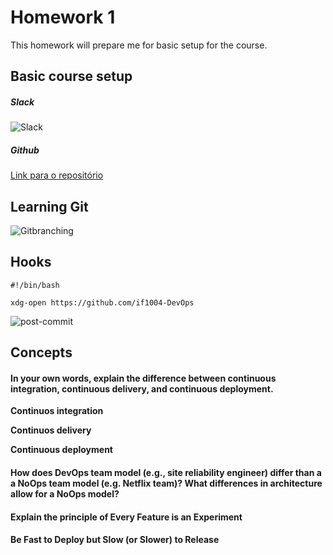 # Homework 1

This homework will prepare me for basic setup for the course.

## Basic course setup

##### **Slack**

![Slack](https://files.slack.com/files-pri/T6JMNT0C9-F6KBTU2QJ/screenshot_2017-08-07-19-19-14.png "Slack msl profile")

##### **Github**

[Link para o repositório](https://github.com/matheuslins/if1004-DevOps)

## Learning Git

![Gitbranching]()

## Hooks

```shell
#!/bin/bash

xdg-open https://github.com/if1004-DevOps
```

![post-commit]()

## Concepts

#### **In your own words, explain the difference between continuous integration, continuous delivery, and continuous deployment.**

**Continuos integration**

**Continuos delivery**

**Continuous deployment**

#### **How does DevOps team model (e.g., site reliability engineer) differ than a a NoOps team model (e.g. Netflix team)? What differences in architecture allow for a NoOps model?**


#### **Explain the principle of Every Feature is an Experiment**


#### **Be Fast to Deploy but Slow (or Slower) to Release**